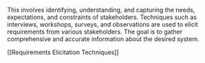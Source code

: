This involves identifying, understanding, and capturing the needs, expectations, and constraints of stakeholders. Techniques such as interviews, workshops, surveys, and observations are used to elicit requirements from various stakeholders. The goal is to gather comprehensive and accurate information about the desired system.

[[Requirements Elicitation Techniques]]